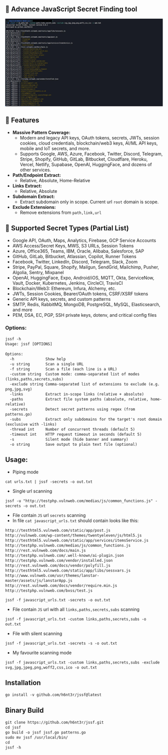 ## 🔎 Advance JavaScript Secret Finding tool
![Alt text](overview.jpeg)

## 🚀 Features
- **Massive Pattern Coverage:**
    - Modern and legacy API keys, OAuth tokens, secrets, JWTs, session cookies, cloud credentials, blockchain/web3 keys, AI/ML API keys, mobile and IoT secrets, and more.
    - Supports Google, AWS, Azure, Facebook, Twitter, Discord, Telegram, Stripe, Shopify, GitHub, GitLab, Bitbucket, Cloudflare, Heroku, Vercel, Netlify, Supabase, OpenAI, HuggingFace, and dozens of other services.
- **Path/Endpoint Extract:**
    - Relative, Absolute, Home-Relative
- **Links Extract:**
    - Relative, Absolute
- **Subdomain Extract:**
    - Extract subdomain only in scope. Current url `root` domain is scope.
- **Exclude Extensions:**
    - Remove extensions from `path,link,url`

## 👑 Supported Secret Types (Partial List)
- Google API, OAuth, Maps, Analytics, Firebase, GCP Service Accounts
- AWS Access/Secret Keys, MWS, S3 URLs, Session Tokens
- Azure, Office365, Teams, IBM, Oracle, Alibaba, Salesforce, SAP
- GitHub, GitLab, Bitbucket, Atlassian, Copilot, Runner Tokens
- Facebook, Twitter, LinkedIn, Discord, Telegram, Slack, Zoom
- Stripe, PayPal, Square, Shopify, Mailgun, SendGrid, Mailchimp, Pusher, Algolia, Sentry, Mixpanel
- OpenAI, HuggingFace, Expo, Android/iOS, MQTT, Okta, ServiceNow, Vault, Docker, Kubernetes, Jenkins, CircleCI, TravisCI
- Blockchain/Web3: Ethereum, Infura, Alchemy, etc.
- JWTs, Session Cookies, Bearer/OAuth tokens, CSRF/XSRF tokens
- Generic API keys, secrets, and custom patterns
- SMTP, Redis, RabbitMQ, MongoDB, PostgreSQL, MySQL, Elasticsearch, and more
- PEM, DSA, EC, PGP, SSH private keys, dotenv, and critical config files

### Options:
```
jssf -h                                        
Usage: jssf [OPTIONS]

Options:
  -h              Show help
  -u string       Scan a single URL
  -f string       Scan a file (each line is a URL)
  -custom string  Custom mode: comma-separated list of modes (links,paths,secrets,subs)
  -exclude string Comma-separated list of extensions to exclude (e.g. png,jpg,svg)
  -links          Extract in-scope links (relative + absolute)
  -paths          Extract file system paths (absolute, relative, home-relative)
  -secrets        Detect secret patterns using regex (from patterns.go)
  -subs           Extract only subdomains for the target's root domain (exclusive with -links)
  -thread int     Number of concurrent threads (default 5)
  -timeout int    HTTP request timeout in seconds (default 5)
  -s              Silent mode (hide banner and summary)
  -o string       Save output to plain text file (optional)
```
## Usage:
* Piping mode
```
cat urls.txt | jssf -secrets -o out.txt
```
* Single url scanning
```
jssf -u "http://testphp.vulnweb.com/medias/js/common_functions.js" -secrets -o out.txt
```
* File contain `JS` url `secrets` scanning
* In file `cat javascript_urls.txt` should contain looks like this:
```
http://testhtml5.vulnweb.com/static/app/post.js
http://vulnweb.com/wp-content/themes/twentyeleven/js/html5.js
http://testhtml5.vulnweb.com/static/app/services/itemsService.js
http://testphp.vulnweb.com/medias/js/common_functions.js
http://rest.vulnweb.com/docs/main.js
http://testphp.vulnweb.com/.well-known/ai-plugin.json
http://testphp.vulnweb.com/vendor/installed.json
http://rest.vulnweb.com/docs/vendor/polyfill.js
http://testhtml5.vulnweb.com/static/app/libs/sessvars.js
http://www.vulnweb.com/usr/themes/lanstar-master/assets/js/lanstarApp.js
http://rest.vulnweb.com/docs/vendor/require.min.js
http://testphp.vulnweb.com/bxss/test.js
```
```
jssf -f javascript_urls.txt -secrets -o out.txt
```
* File contain `JS` url with all `links,paths,secrets,subs` scanning
```
jssf -f javascript_urls.txt -custom links,paths,secrets,subs -o out.txt
```
* File with silent scanning
```
jssf -f javascript_urls.txt -secrets -s -o out.txt
```
* My favourite scanning mode
```
jssf -f javascript_urls.txt -custom links,paths,secrets,subs -exclude svg,jpg,jpeg,png,woff2,css,ico -o out.txt
```
## Installation
```
go install -v github.com/h6nt3r/jssf@latest
```
## Binary Build
```
git clone https://github.com/h6nt3r/jssf.git
cd jssf
go build -o jssf jssf.go patterns.go
sudo mv jssf /usr/local/bin/
cd
jssf -h
```